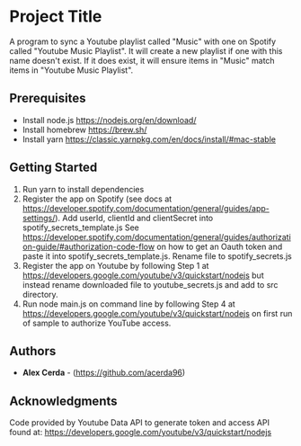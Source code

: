 # Project Title

A program to sync a Youtube playlist called "Music" with one on Spotify called "Youtube Music Playlist". It will create a new playlist if one with this name doesn't exist. If it does exist, it will ensure items in "Music" match items in "Youtube Music Playlist".

## Prerequisites

- Install node.js https://nodejs.org/en/download/
- Install homebrew https://brew.sh/
- Install yarn https://classic.yarnpkg.com/en/docs/install/#mac-stable

## Getting Started

1. Run yarn to install dependencies
2. Register the app on Spotify (see docs at https://developer.spotify.com/documentation/general/guides/app-settings/). Add userId, clientId and clientSecret into spotify_secrets_template.js See https://developer.spotify.com/documentation/general/guides/authorization-guide/#authorization-code-flow on how to get an Oauth token and paste it into spotify_secrets_template.js. Rename file to spotify_secrets.js
3. Register the app on Youtube by following Step 1 at https://developers.google.com/youtube/v3/quickstart/nodejs but instead rename downloaded file to youtube_secrets.js and add to src directory.
4. Run node main.js on command line by following Step 4 at https://developers.google.com/youtube/v3/quickstart/nodejs on first run of sample to authorize YouTube access.

## Authors

- **Alex Cerda** - (https://github.com/acerda96)

## Acknowledgments

Code provided by Youtube Data API to generate token and access API found at: https://developers.google.com/youtube/v3/quickstart/nodejs
